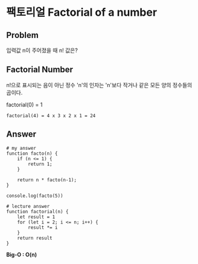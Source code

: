 # 팩토리얼 Factorial of a number

## __Problem__ 
입력값 n이 주어졌을 때 n! 값은?

## Factorial Number

n!으로 표시되는 음이 아닌 정수 'n'의 인자는 'n'보다 작거나 같은 모든 양의 정수들의 곱이다.

factorial(0) = 1

```
factorial(4) = 4 x 3 x 2 x 1 = 24
```

## Answer

```
# my answer
function facto(n) {
    if (n <= 1) {
        return 1;
    }

    return n * facto(n-1); 
}

console.log(facto(5))
```

```
# lecture answer
function factorial(n) {
    let result = 1
    for (let i = 2; i <= n; i++) {
        result *= i
    }
    return result
}
```

**Big-O : O(n)**